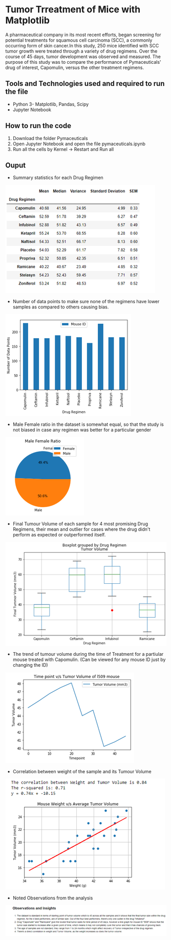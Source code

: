 # Tumor Trreatment of Mice with Matplotlib 
A pharmaceutical company in its most recent efforts, began screening for potential treatments for squamous cell carcinoma (SCC), a commonly occurring form of skin cancer.In this study, 250 mice identified with SCC tumor growth were treated through a variety of drug regimens. Over the course of 45 days, tumor development was observed and measured. The purpose of this study was to compare the performance of Pymaceuticals' drug of interest, Capomulin, versus the other treatment regimens.

## Tools and Technologies used and required to run the file
* Python 3- Matplotlib, Pandas, Scipy
* Jupyter Notebook

## How to run the code
1. Download the folder Pymaceuticals
2. Open Jupyter Notebook and open the file pymaceuticals.ipynb
3. Run all the cells by Kernel -> Restart and Run all

## Ouput 
* Summary statistics for each Drug Regimen

![](images/1.png)

* Number of data points to make sure none of the regimens have lower samples as compared to others causing bias. 

![](images/2.png)

* Male Female ratio in the dataset is somewhat equal, so that the study is not biased in case any regimen was better for a particular gender 

![](images/3.png)

* Final Tumour Volume of each sample for 4 most promising Drug Regimens, their mean and outlier for cases where the drug didn't perform as expected or outperformed itself.

![](images/4.png)

* The trend of tumour volume during the time of Treatment for a partiular mouse treated with Capomulin. (Can be viewed for any mouse ID just by changing the ID)

![](images/5.png)

* Correlation between weight of the sample and its Tumour Volume 

![](images/6.png)

* Noted Observations from the analysis

![](images/7.png)


